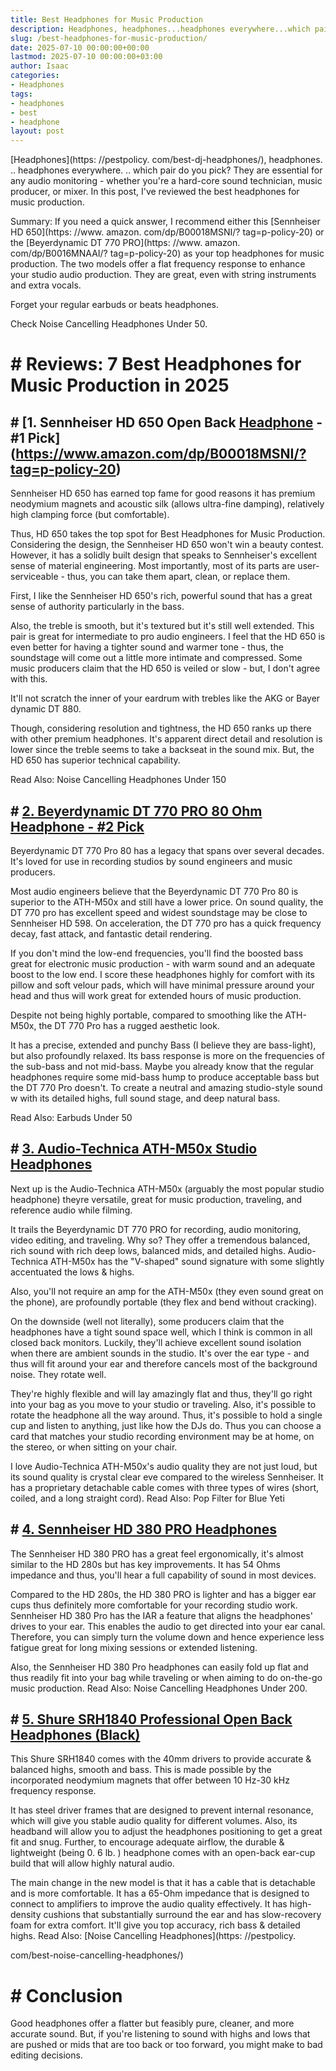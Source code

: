 ```yaml
---
title: Best Headphones for Music Production
description: Headphones, headphones...headphones everywhere...which pair do you pick? They are essential for any audio monitoring - whether you're a hard-core sound...
slug: /best-headphones-for-music-production/
date: 2025-07-10 00:00:00+00:00
lastmod: 2025-07-10 00:00:00+03:00
author: Isaac
categories:
- Headphones
tags:
- headphones
- best
- headphone
layout: post
---
```


[Headphones](https: //pestpolicy. com/best-dj-headphones/), headphones. .. headphones everywhere. .. which pair do you pick? They are essential for any audio monitoring - whether you're a hard-core sound technician, music producer, or mixer. In this post, I've reviewed the best headphones for music production.

Summary: If you need a quick answer, I recommend either this [Sennheiser HD 650](https: //www. amazon. com/dp/B00018MSNI/? tag=p-policy-20) or the [Beyerdynamic DT 770 PRO](https: //www. amazon. com/dp/B0016MNAAI/? tag=p-policy-20) as your top headphones for music production. The two models offer a flat frequency response to enhance your studio audio production. They are great, even with string instruments and extra vocals.

Forget your regular earbuds or beats headphones.

Check Noise Cancelling Headphones Under 50.

# # Reviews: 7 Best Headphones for Music Production in 2025

## # [1. Sennheiser HD 650 Open Back [Headphone](https://pestpolicy.com/best-headphones-for-guitar-amps/) - #1 Pick](https://www.amazon.com/dp/B00018MSNI/?tag=p-policy-20)

Sennheiser HD 650 has earned top fame for good reasons it has premium neodymium magnets and acoustic silk (allows ultra-fine damping), relatively high clamping force (but comfortable).

Thus, HD 650 takes the top spot for Best Headphones for Music Production. Considering the design, the Sennheiser HD 650 won't win a beauty contest. However, it has a solidly built design that speaks to Sennheiser's excellent sense of material engineering. Most importantly, most of its parts are user-serviceable - thus, you can take them apart, clean, or replace them.

First, I like the Sennheiser HD 650's rich, powerful sound that has a great sense of authority particularly in the bass.

Also, the treble is smooth, but it's textured but it's still well extended. This pair is great for intermediate to pro audio engineers. I feel that the HD 650 is even better for having a tighter sound and warmer tone - thus, the soundstage will come out a little more intimate and compressed. Some music producers claim that the HD 650 is veiled or slow - but, I don't agree with this.

It'll not scratch the inner of your eardrum with trebles like the AKG or Bayer dynamic DT 880.

Though, considering resolution and tightness, the HD 650 ranks up there with other premium headphones. It's apparent direct detail and resolution is lower since the treble seems to take a backseat in the sound mix. But, the HD 650 has superior technical capability.

Read Also: Noise Cancelling Headphones Under 150

## # [2. Beyerdynamic DT 770 PRO 80 Ohm Headphone - #2 Pick](https://www.amazon.com/dp/B0016MNAAI/?tag=p-policy-20)

Beyerdynamic DT 770 Pro 80 has a legacy that spans over several decades. It's loved for use in recording studios by sound engineers and music producers.

Most audio engineers believe that the Beyerdynamic DT 770 Pro 80 is superior to the ATH-M50x and still have a lower price. On sound quality, the DT 770 pro has excellent speed and widest soundstage may be close to Sennheiser HD 598. On acceleration, the DT 770 pro has a quick frequency decay, fast attack, and fantastic detail rendering.

If you don't mind the low-end frequencies, you'll find the boosted bass great for electronic music production - with warm sound and an adequate boost to the low end. I score these headphones highly for comfort with its pillow and soft velour pads, which will have minimal pressure around your head and thus will work great for extended hours of music production.

Despite not being highly portable, compared to smoothing like the ATH-M50x, the DT 770 Pro has a rugged aesthetic look.

It has a precise, extended and punchy Bass (I believe they are bass-light), but also profoundly relaxed. Its bass response is more on the frequencies of the sub-bass and not mid-bass. Maybe you already know that the regular headphones require some mid-bass hump to produce acceptable bass but the DT 770 Pro doesn't. To create a neutral and amazing studio-style sound w with its detailed highs, full sound stage, and deep natural bass.

Read Also: Earbuds Under 50

## # [3. Audio-Technica ATH-M50x Studio Headphones](https://www.amazon.com/dp/B00HVLUR86/?tag=p-policy-20)

Next up is the Audio-Technica ATH-M50x (arguably the most popular studio headphone) theyre versatile, great for music production, traveling, and reference audio while filming.

It trails the Beyerdynamic DT 770 PRO for recording, audio monitoring, video editing, and traveling. Why so? They offer a tremendous balanced, rich sound with rich deep lows, balanced mids, and detailed highs. Audio-Technica ATH-M50x has the "V-shaped" sound signature with some slightly accentuated the lows & highs.

Also, you'll not require an amp for the ATH-M50x (they even sound great on the phone), are profoundly portable (they flex and bend without cracking).

On the downside (well not literally), some producers claim that the headphones have a tight sound space well, which I think is common in all closed back monitors. Luckily, they'll achieve excellent sound isolation when there are ambient sounds in the studio. It's over the ear type - and thus will fit around your ear and therefore cancels most of the background noise. They rotate well.

They're highly flexible and will lay amazingly flat and thus, they'll go right into your bag as you move to your studio or traveling. Also, it's possible to rotate the headphone all the way around. Thus, it's possible to hold a single cup and listen to anything, just like how the DJs do. Thus you can choose a card that matches your studio recording environment may be at home, on the stereo, or when sitting on your chair.

I love Audio-Technica ATH-M50x's audio quality they are not just loud, but its sound quality is crystal clear eve compared to the wireless Sennheiser. It has a proprietary detachable cable comes with three types of wires (short, coiled, and a long straight cord). Read Also: Pop Filter for Blue Yeti

## # [4. Sennheiser HD 380 PRO Headphones](https://www.amazon.com/dp/B001UE6I0G/?tag=p-policy-20)

The Sennheiser HD 380 PRO has a great feel ergonomically, it's almost similar to the HD 280s but has key improvements. It has 54 Ohms impedance and thus, you'll hear a full capability of sound in most devices.

Compared to the HD 280s, the HD 380 PRO is lighter and has a bigger ear cups thus definitely more comfortable for your recording studio work. Sennheiser HD 380 Pro has the IAR a feature that aligns the headphones' drives to your ear. This enables the audio to get directed into your ear canal. Therefore, you can simply turn the volume down and hence experience less fatigue great for long mixing sessions or extended listening.

Also, the Sennheiser HD 380 Pro headphones can easily fold up flat and thus readily fit into your bag while traveling or when aiming to do on-the-go music production. Read Also: Noise Cancelling Headphones Under 200.

## # [5. Shure SRH1840 Professional Open Back Headphones (Black)](https://www.amazon.com/dp/B0073A4FM4/?tag=p-policy-20)

This Shure SRH1840 comes with the 40mm drivers to provide accurate & balanced highs, smooth and bass. This is made possible by the incorporated neodymium magnets that offer between 10 Hz-30 kHz frequency response.

It has steel driver frames that are designed to prevent internal resonance, which will give you stable audio quality for different volumes. Also, its headband will allow you to adjust the headphones positioning to get a great fit and snug. Further, to encourage adequate airflow, the durable & lightweight (being 0. 6 lb. ) headphone comes with an open-back ear-cup build that will allow highly natural audio.

The main change in the new model is that it has a cable that is detachable and is more comfortable. It has a 65-Ohm impedance that is designed to connect to amplifiers to improve the audio quality effectively. It has high-density cushions that substantially surround the ear and has slow-recovery foam for extra comfort. It'll give you top accuracy, rich bass & detailed highs. Read Also: [Noise Cancelling Headphones](https: //pestpolicy.

com/best-noise-cancelling-headphones/)

# # Conclusion

Good headphones offer a flatter but feasibly pure, cleaner, and more accurate sound. But, if you're listening to sound with highs and lows that are pushed or mids that are too back or too forward, you might make to bad editing decisions.
